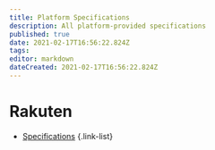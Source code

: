 ```yaml
---
title: Platform Specifications
description: All platform-provided specifications
published: true
date: 2021-02-17T16:56:22.824Z
tags: 
editor: markdown
dateCreated: 2021-02-17T16:56:22.824Z
---
```


# Rakuten

- [Specifications](/rakutentv_feed_integration.pdf)
{.link-list}